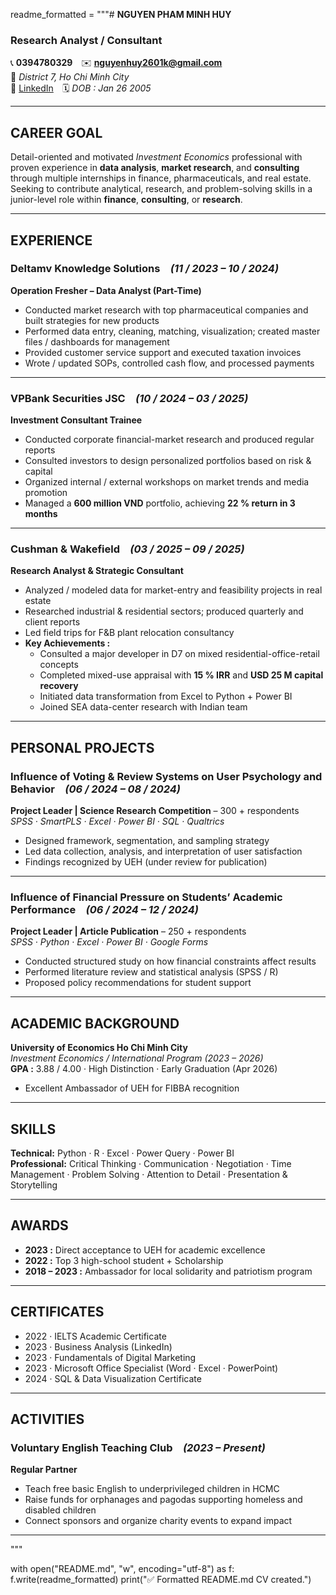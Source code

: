 readme_formatted = """# **NGUYEN PHAM MINH HUY**
### Research Analyst / Consultant  

📞 **0394780329** ✉️ **nguyenhuy2601k@gmail.com**  
📍 *District 7, Ho Chi Minh City*  
🔗 [LinkedIn](https://www.linkedin.com/in/nguyen-pham-minh-huy-64a850281/) 🗓 *DOB : Jan 26 2005*

---

## **CAREER GOAL**
Detail-oriented and motivated *Investment Economics* professional with proven experience in **data analysis**, **market research**, and **consulting** through multiple internships in finance, pharmaceuticals, and real estate. Seeking to contribute analytical, research, and problem-solving skills in a junior-level role within **finance**, **consulting**, or **research**.

---

## **EXPERIENCE**

### **Deltamv Knowledge Solutions** *(11 / 2023 – 10 / 2024)*  
**Operation Fresher – Data Analyst (Part-Time)**
- Conducted market research with top pharmaceutical companies and built strategies for new products  
- Performed data entry, cleaning, matching, visualization; created master files / dashboards for management  
- Provided customer service support and executed taxation invoices  
- Wrote / updated SOPs, controlled cash flow, and processed payments  

---

### **VPBank Securities JSC** *(10 / 2024 – 03 / 2025)*  
**Investment Consultant Trainee**
- Conducted corporate financial-market research and produced regular reports  
- Consulted investors to design personalized portfolios based on risk & capital  
- Organized internal / external workshops on market trends and media promotion  
- Managed a **600 million VND** portfolio, achieving **22 % return in 3 months**

---

### **Cushman & Wakefield** *(03 / 2025 – 09 / 2025)*  
**Research Analyst & Strategic Consultant**
- Analyzed / modeled data for market-entry and feasibility projects in real estate  
- Researched industrial & residential sectors; produced quarterly and client reports  
- Led field trips for F&B plant relocation consultancy  
- **Key Achievements :**  
  - Consulted a major developer in D7 on mixed residential-office-retail concepts  
  - Completed mixed-use appraisal with **15 % IRR** and **USD 25 M capital recovery**  
  - Initiated data transformation from Excel to Python + Power BI  
  - Joined SEA data-center research with Indian team  

---

## **PERSONAL PROJECTS**

### **Influence of Voting & Review Systems on User Psychology and Behavior** *(06 / 2024 – 08 / 2024)*  
**Project Leader | Science Research Competition** – 300 + respondents  
*SPSS · SmartPLS · Excel · Power BI · SQL · Qualtrics*  
- Designed framework, segmentation, and sampling strategy  
- Led data collection, analysis, and interpretation of user satisfaction  
- Findings recognized by UEH (under review for publication)

---

### **Influence of Financial Pressure on Students’ Academic Performance** *(06 / 2024 – 12 / 2024)*  
**Project Leader | Article Publication** – 250 + respondents  
*SPSS · Python · Excel · Power BI · Google Forms*  
- Conducted structured study on how financial constraints affect results  
- Performed literature review and statistical analysis (SPSS / R)  
- Proposed policy recommendations for student support  

---

## **ACADEMIC BACKGROUND**
**University of Economics Ho Chi Minh City**  
*Investment Economics / International Program (2023 – 2026)*  
**GPA :** 3.88 / 4.00   ·  High Distinction  ·  Early Graduation (Apr 2026)  
- Excellent Ambassador of UEH for FIBBA recognition  

---

## **SKILLS**
**Technical:** Python · R · Excel · Power Query · Power BI  
**Professional:** Critical Thinking · Communication · Negotiation · Time Management · Problem Solving · Attention to Detail · Presentation & Storytelling  

---

## **AWARDS**
- **2023 :** Direct acceptance to UEH for academic excellence  
- **2022 :** Top 3 high-school student + Scholarship  
- **2018 – 2023 :** Ambassador for local solidarity and patriotism program  

---

## **CERTIFICATES**
- 2022  ·  IELTS Academic Certificate  
- 2023  ·  Business Analysis (LinkedIn)  
- 2023  ·  Fundamentals of Digital Marketing  
- 2023  ·  Microsoft Office Specialist (Word · Excel · PowerPoint)  
- 2024  ·  SQL & Data Visualization Certificate  

---

## **ACTIVITIES**
### **Voluntary English Teaching Club** *(2023 – Present)*  
**Regular Partner**
- Teach free basic English to underprivileged children in HCMC  
- Raise funds for orphanages and pagodas supporting homeless and disabled children  
- Connect sponsors and organize charity events to expand impact  

---
"""

with open("README.md", "w", encoding="utf-8") as f:
    f.write(readme_formatted)
print("✅ Formatted README.md CV created.")
